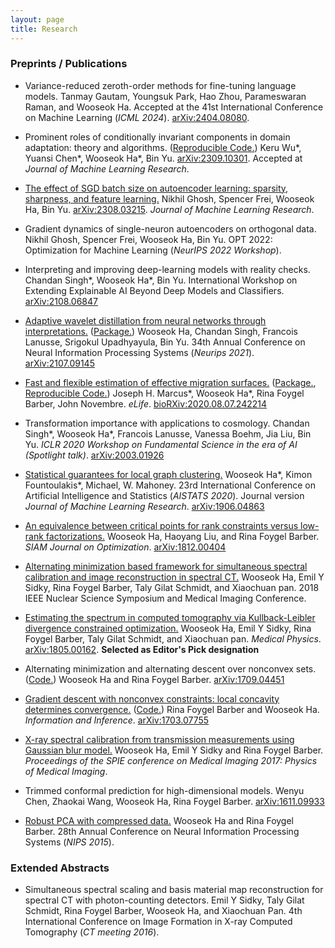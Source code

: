 ```yaml
---
layout: page
title: Research
---
```


### **Preprints / Publications**
- Variance-reduced zeroth-order methods for fine-tuning language models. Tanmay Gautam, Youngsuk Park, Hao Zhou, Parameswaran Raman, and Wooseok Ha. Accepted at the 41st International Conference on Machine Learning (_ICML 2024_). [arXiv:2404.08080](https://arxiv.org/abs/2404.08080). 

- Prominent roles of conditionally invariant components in domain adaptation: theory and algorithms. ([Reproducible Code.](https://github.com/KeruWu/Roles_CICs)) Keru Wu\*, Yuansi Chen\*, Wooseok Ha\*, Bin Yu. [arXiv:2309.10301](https://arxiv.org/pdf/2309.10301.pdf). Accepted at _Journal of Machine Learning Research_.

- [The effect of SGD batch size on autoencoder learning: sparsity, sharpness, and feature learning.](chrome-extension://efaidnbmnnnibpcajpcglclefindmkaj/https://www.jmlr.org/papers/volume26/23-1022/23-1022.pdf) Nikhil Ghosh, Spencer Frei, Wooseok Ha, Bin Yu. [arXiv:2308.03215](https://arxiv.org/pdf/2308.03215.pdf).  _Journal of Machine Learning Research_.

- Gradient dynamics of single-neuron autoencoders on orthogonal data. Nikhil Ghosh, Spencer Frei, Wooseok Ha, Bin Yu. OPT 2022: Optimization for Machine Learning (_NeurIPS 2022 Workshop_).

- Interpreting and improving deep-learning models with reality checks. Chandan Singh\*, Wooseok Ha\*, Bin Yu. International Workshop on Extending Explainable AI Beyond Deep Models and Classifiers. [arXiv:2108.06847](https://arxiv.org/pdf/2108.06847.pdf)

- [Adaptive wavelet distillation from neural networks through interpretations.](https://proceedings.neurips.cc/paper/2021/file/acaa23f71f963e96c8847585e71352d6-Paper.pdf) ([Package.](https://github.com/Yu-Group/adaptive-wavelets)) Wooseok Ha, Chandan Singh, Francois Lanusse, Srigokul Upadhyayula, Bin Yu. 34th Annual Conference on Neural Information Processing Systems (_Neurips 2021_). [arXiv:2107.09145](https://arxiv.org/pdf/2107.09145.pdf)

- [Fast and flexible estimation of effective migration surfaces.](https://elifesciences.org/articles/61927) ([Package.](https://github.com/NovembreLab/feems), [Reproducible Code.](https://github.com/jhmarcus/feems-analysis)) Joseph H. Marcus\*, Wooseok Ha\*, Rina Foygel Barber, John Novembre. _eLife_. [bioRXiv:2020.08.07.242214](https://www.biorxiv.org/content/10.1101/2020.08.07.242214v1)

- Transformation importance with applications to cosmology. Chandan Singh\*, Wooseok Ha\*, Francois Lanusse, Vanessa Boehm, Jia Liu, Bin Yu. _ICLR 2020 Workshop on Fundamental Science in the era of AI (Spotlight talk)_. [arXiv:2003.01926](https://arxiv.org/pdf/2003.01926.pdf)

- [Statistical guarantees for local graph clustering.](https://www.jmlr.org/papers/volume22/20-029/20-029.pdf) Wooseok Ha\*, Kimon Fountoulakis\*, Michael, W. Mahoney. 23rd International Conference on Artificial Intelligence and Statistics (_AISTATS 2020_). Journal version _Journal of Machine Learning Research_. [arXiv:1906.04863](https://arxiv.org/pdf/1906.04863.pdf)

- [An equivalence between critical points for rank constraints versus low-rank factorizations.](https://epubs.siam.org/doi/abs/10.1137/18M1231675) Wooseok Ha, Haoyang Liu, and Rina Foygel Barber. _SIAM Journal on Optimization_. [arXiv:1812.00404](https://arxiv.org/abs/1812.00404)

- [Alternating minimization based framework for simultaneous spectral calibration and image reconstruction in spectral CT.](https://ieeexplore.ieee.org/abstract/document/8824673/) Wooseok Ha, Emil Y Sidky, Rina Foygel Barber, Taly Gilat Schmidt, and Xiaochuan pan. 2018 IEEE Nuclear Science Symposium and Medical Imaging Conference.

- [Estimating the spectrum in computed tomography via Kullback-Leibler divergence constrained optimization.](https://aapm.onlinelibrary.wiley.com/doi/full/10.1002/mp.13257?elq_cid=11976044&elq_mid=33203)
Wooseok Ha, Emil Y Sidky, Rina Foygel Barber, Taly Gilat Schmidt, and Xiaochuan pan. _Medical Physics_. [arXiv:1805.00162](https://arxiv.org/abs/1805.00162). **Selected as Editor's Pick designation**

- Alternating minimization and alternating descent over nonconvex sets. ([Code.](http://galton.uchicago.edu/~rina/code/altmin_simulation.R))
Wooseok Ha and Rina Foygel Barber. [arXiv:1709.04451](https://arxiv.org/abs/1709.04451)

- [Gradient descent with nonconvex constraints: local concavity determines convergence.](https://academic.oup.com/imaiai/advance-article/doi/10.1093/imaiai/iay002/4904162) ([Code.](http://galton.uchicago.edu/~rina/concavity.html))
Rina Foygel Barber and Wooseok Ha. _Information and Inference_. [arXiv:1703.07755](https://arxiv.org/abs/1703.07755)

- [X-ray spectral calibration from transmission measurements using Gaussian blur model.](https://www.spiedigitallibrary.org/conference-proceedings-of-spie/10132/1/X-ray-spectral-calibration-from-transmission-measurements-using-Gaussian-blur/10.1117/12.2254406.short?SSO=1)
Wooseok Ha, Emil Y Sidky and Rina Foygel Barber. _Proceedings of the SPIE conference on Medical Imaging 2017: Physics of Medical Imaging_.

- Trimmed conformal prediction for high-dimensional models.
Wenyu Chen, Zhaokai Wang, Wooseok Ha, Rina Foygel Barber. [arXiv:1611.09933](https://arxiv.org/abs/1611.09933)

- [Robust PCA with compressed data.](http://papers.nips.cc/paper/5705-robust-pca-with-compressed-data)
Wooseok Ha and Rina Foygel Barber. 28th Annual Conference on Neural Information Processing Systems (_NIPS 2015_).



### **Extended Abstracts**

- Simultaneous spectral scaling and basis material map reconstruction for spectral CT with photon-counting detectors.
Emil Y Sidky, Taly Gilat Schmidt, Rina Foygel Barber, Wooseok Ha, and Xiaochuan Pan. 4th International Conference on Image Formation in X-ray Computed Tomography (_CT meeting 2016_).
